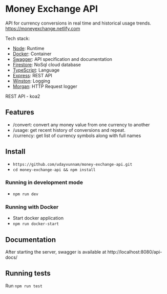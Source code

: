 # Money Exchange API

API for currency conversions in real time and historical usage trends.
https://moneyexchange.netlify.com

Tech stack:

- [Node](https://angular.io): Runtime
- [Docker](https://www.docker.com/): Container
- [Swagger](https://swagger.io/): API specification and documentation
- [Firestore](https://firebase.google.com/docs/firestore): NoSql cloud database
- [TypeScript](https://www.typescriptlang.org/): Language
- [Express](https://expressjs.com/): REST API
- [Winston](https://github.com/winstonjs/winston): Logging
- [Morgan](https://github.com/expressjs/morgan): HTTP Request logger

REST API - koa2

## Features

- /convert: convert any money value from one currency to another
- /usage: get recent history of conversions and repeat.
- /currency: get list of currency symbols along with full names

## Install

- `https://github.com/udayvunnam/money-exchange-api.git`
- `cd money-exchange-api && npm install`

### Running in development mode

- `npm run dev`

### Running with Docker

- Start docker application
- `npm run docker-start`

## Documentation

After starting the server, swagger is available at http://localhost:8080/api-docs/

## Running tests

Run `npm run test`
